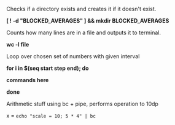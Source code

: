 Checks if a directory exists and creates it if it doesn't exist.

**[ ! -d "BLOCKED_AVERAGES" ] && mkdir BLOCKED_AVERAGES**

Counts how many lines are in a file and outputs it to terminal.

**wc -l file**

Loop over chosen set of numbers with given interval

**for i in $(seq start step end); do**

**commands here**

**done**

Arithmetic stuff using bc + pipe, performs operation to 10dp

x = `echo "scale = 10; 5 * 4" | bc`



